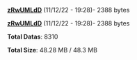 [**zRwUMLdD**](/data/zRwUMLdD.txt) (11/12/22 - 19:28)- 2388 bytes

[**zRwUMLdD**](/data/zRwUMLdD.txt) (11/12/22 - 19:28)- 2388 bytes

**Total Datas**: 8310

**Total Size**: 48.28 MB / 48.3 MB